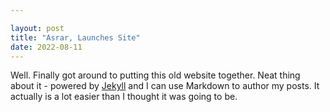 ```yaml
---

layout: post
title: "Asrar, Launches Site"
date: 2022-08-11
---
```


Well. Finally got around to putting this old website together. Neat thing about it - powered by [Jekyll](http://jekyllrb.com) and I can use Markdown to author my posts. It actually is a lot easier than I thought it was going to be.
